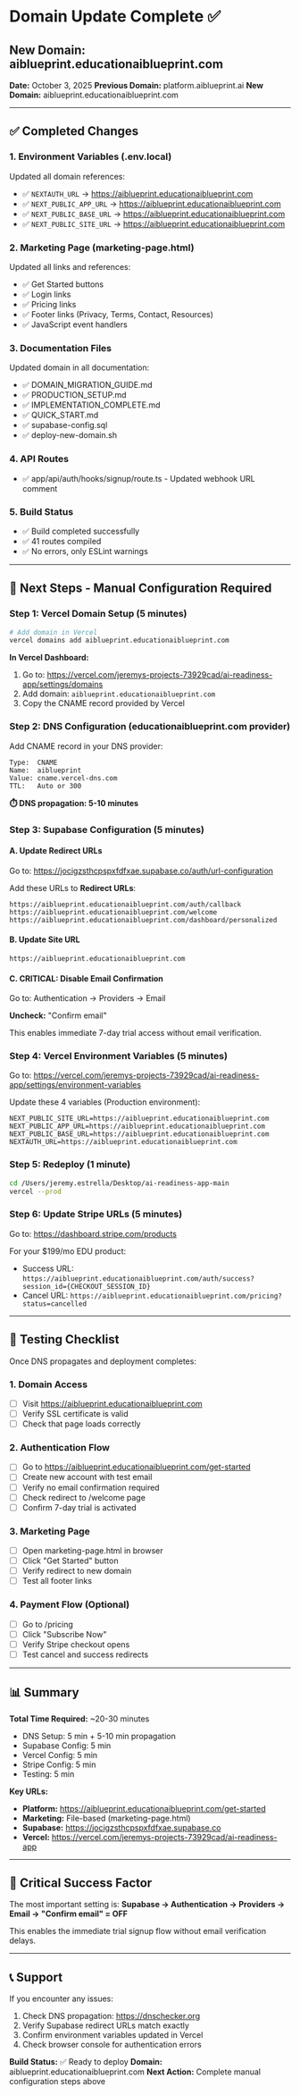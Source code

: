 # Domain Update Complete ✅

## New Domain: aiblueprint.educationaiblueprint.com

**Date:** October 3, 2025
**Previous Domain:** platform.aiblueprint.ai
**New Domain:** aiblueprint.educationaiblueprint.com

---

## ✅ Completed Changes

### 1. Environment Variables (.env.local)
Updated all domain references:
- ✅ `NEXTAUTH_URL` → https://aiblueprint.educationaiblueprint.com
- ✅ `NEXT_PUBLIC_APP_URL` → https://aiblueprint.educationaiblueprint.com
- ✅ `NEXT_PUBLIC_BASE_URL` → https://aiblueprint.educationaiblueprint.com
- ✅ `NEXT_PUBLIC_SITE_URL` → https://aiblueprint.educationaiblueprint.com

### 2. Marketing Page (marketing-page.html)
Updated all links and references:
- ✅ Get Started buttons
- ✅ Login links
- ✅ Pricing links
- ✅ Footer links (Privacy, Terms, Contact, Resources)
- ✅ JavaScript event handlers

### 3. Documentation Files
Updated domain in all documentation:
- ✅ DOMAIN_MIGRATION_GUIDE.md
- ✅ PRODUCTION_SETUP.md
- ✅ IMPLEMENTATION_COMPLETE.md
- ✅ QUICK_START.md
- ✅ supabase-config.sql
- ✅ deploy-new-domain.sh

### 4. API Routes
- ✅ app/api/auth/hooks/signup/route.ts - Updated webhook URL comment

### 5. Build Status
- ✅ Build completed successfully
- ✅ 41 routes compiled
- ✅ No errors, only ESLint warnings

---

## 🚀 Next Steps - Manual Configuration Required

### Step 1: Vercel Domain Setup (5 minutes)
```bash
# Add domain in Vercel
vercel domains add aiblueprint.educationaiblueprint.com
```

**In Vercel Dashboard:**
1. Go to: https://vercel.com/jeremys-projects-73929cad/ai-readiness-app/settings/domains
2. Add domain: `aiblueprint.educationaiblueprint.com`
3. Copy the CNAME record provided by Vercel

### Step 2: DNS Configuration (educationaiblueprint.com provider)
Add CNAME record in your DNS provider:
```
Type:  CNAME
Name:  aiblueprint
Value: cname.vercel-dns.com
TTL:   Auto or 300
```

**⏱️ DNS propagation: 5-10 minutes**

### Step 3: Supabase Configuration (5 minutes)

#### A. Update Redirect URLs
Go to: https://jocigzsthcpspxfdfxae.supabase.co/auth/url-configuration

Add these URLs to **Redirect URLs**:
```
https://aiblueprint.educationaiblueprint.com/auth/callback
https://aiblueprint.educationaiblueprint.com/welcome
https://aiblueprint.educationaiblueprint.com/dashboard/personalized
```

#### B. Update Site URL
```
https://aiblueprint.educationaiblueprint.com
```

#### C. **CRITICAL:** Disable Email Confirmation
Go to: Authentication → Providers → Email

**Uncheck:** "Confirm email"

This enables immediate 7-day trial access without email verification.

### Step 4: Vercel Environment Variables (5 minutes)
Go to: https://vercel.com/jeremys-projects-73929cad/ai-readiness-app/settings/environment-variables

Update these 4 variables (Production environment):
```
NEXT_PUBLIC_SITE_URL=https://aiblueprint.educationaiblueprint.com
NEXT_PUBLIC_APP_URL=https://aiblueprint.educationaiblueprint.com
NEXT_PUBLIC_BASE_URL=https://aiblueprint.educationaiblueprint.com
NEXTAUTH_URL=https://aiblueprint.educationaiblueprint.com
```

### Step 5: Redeploy (1 minute)
```bash
cd /Users/jeremy.estrella/Desktop/ai-readiness-app-main
vercel --prod
```

### Step 6: Update Stripe URLs (5 minutes)
Go to: https://dashboard.stripe.com/products

For your $199/mo EDU product:
- Success URL: `https://aiblueprint.educationaiblueprint.com/auth/success?session_id={CHECKOUT_SESSION_ID}`
- Cancel URL: `https://aiblueprint.educationaiblueprint.com/pricing?status=cancelled`

---

## 🧪 Testing Checklist

Once DNS propagates and deployment completes:

### 1. Domain Access
- [ ] Visit https://aiblueprint.educationaiblueprint.com
- [ ] Verify SSL certificate is valid
- [ ] Check that page loads correctly

### 2. Authentication Flow
- [ ] Go to https://aiblueprint.educationaiblueprint.com/get-started
- [ ] Create new account with test email
- [ ] Verify no email confirmation required
- [ ] Check redirect to /welcome page
- [ ] Confirm 7-day trial is activated

### 3. Marketing Page
- [ ] Open marketing-page.html in browser
- [ ] Click "Get Started" button
- [ ] Verify redirect to new domain
- [ ] Test all footer links

### 4. Payment Flow (Optional)
- [ ] Go to /pricing
- [ ] Click "Subscribe Now"
- [ ] Verify Stripe checkout opens
- [ ] Test cancel and success redirects

---

## 📊 Summary

**Total Time Required:** ~20-30 minutes
- DNS Setup: 5 min + 5-10 min propagation
- Supabase Config: 5 min
- Vercel Config: 5 min
- Stripe Config: 5 min
- Testing: 5 min

**Key URLs:**
- **Platform:** https://aiblueprint.educationaiblueprint.com/get-started
- **Marketing:** File-based (marketing-page.html)
- **Supabase:** https://jocigzsthcpspxfdfxae.supabase.co
- **Vercel:** https://vercel.com/jeremys-projects-73929cad/ai-readiness-app

---

## 🎯 Critical Success Factor

The most important setting is:
**Supabase → Authentication → Providers → Email → "Confirm email" = OFF**

This enables the immediate trial signup flow without email verification delays.

---

## 📞 Support

If you encounter any issues:
1. Check DNS propagation: https://dnschecker.org
2. Verify Supabase redirect URLs match exactly
3. Confirm environment variables updated in Vercel
4. Check browser console for authentication errors

**Build Status:** ✅ Ready to deploy
**Domain:** aiblueprint.educationaiblueprint.com
**Next Action:** Complete manual configuration steps above
